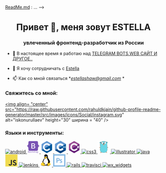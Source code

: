 [ReadMe.md](https://github.com/ESTELLASHAW/ESTELLASHAW/files/9641871/ReadMe.md)
: ...
-->
<h1 align="center">Привет 👋, меня зовут ESTELLA</h1>

<h3 align="center">увлеченный фронтенд-разработчик из России</h3>

- 🔭 В настоящее время я работаю над [TELEGRAM BOTS,WEB САЙТ И ДРУГОЕ..](https://t.me/ESTELLASHAW)

- 👯 Я хочу сотрудничать с [Estella](www.estellasshaw.com)

- 📫 Как со мной связаться **estellashaw@gmail.com* *

<h3 align="left">Свяжитесь со мной:</h3>

<p align="left">

<a href="https://instagram.com/iskonurullaev" target="blank"><img align= "center" src="https://raw.githubusercontent.com/rahuldkjain/github-profile-readme-generator/master/src/images/icons/Social/instagram.svg" alt="iskonurullaev" height="30" ширина = "40" /></a>

</p>

<h3 align="left">Языки и инструменты:</h3>

<p align="left"> <a href="https://developer.android.com" target="_blank" rel="noreferrer"> <img src="https://raw.githubusercontent.com/devicons /devicon/master/icons/android/android-original-wordmark.svg" alt="android" width="40" height="40"/> </a> <a href="https://getbootstrap.com " target="_blank" rel="noreferrer"> <img src="https://raw.githubusercontent.com/devicons/devicon/master/icons/bootstrap/bootstrap-plain-wordmark.svg" alt="bootstrap" width="40" height="40"/> </a> <a href="https://www.cprogramming.com/" target="_blank" rel="noreferrer"><img src="https://raw.githubusercontent.com/devicons/devicon/master/icons/c/c-original.svg" alt="c" width="40" height="40"/> </ a> <a href="https://www.w3schools.com/cpp/" target="_blank" rel="noreferrer"> <img src="https://raw.githubusercontent.com/devicons/devicon/ master/icons/cplusplus/cplusplus-original.svg" alt="cplusplus" width="40" height="40"/> </a> <a href="https://www.w3schools.com/cs/ " target="_blank" rel="noreferrer"> <img src="https://raw.githubusercontent.com/devicons/devicon/master/icons/csharp/csharp-original.svg" alt="csharp" width= "40"height="40"/> </a> <a href="https://www.w3schools.com/css/" target="_blank" rel="noreferrer"> <img src="https://raw .githubusercontent.com/devicons/devicon/master/icons/css3/css3-original-wordmark.svg" alt="css3" width="40" height="40"/> </a> <a href="https ://golang.org" target="_blank" rel="noreferrer"> <img src="https://raw.githubusercontent.com/devicons/devicon/master/icons/go/go-original.svg" alt ="go" width="40" height="40"/> </a> <a href="https://www.adobe.com/in/products/illustrator.html" target="_blank" rel= "нереферер"> <img src="https://www.vectorlogo.zone/logos/adobe_illustrator/adobe_illustrator-icon.svg" alt="illustrator" width="40" height="40"/> </a> <a href ="https://www.java.com" target="_blank" rel="noreferrer"> <img src="https://raw.githubusercontent.com/devicons/devicon/master/icons/java/java- original.svg" alt="java" width="40" height="40"/> </a> <a href="https://developer.mozilla.org/en-US/docs/Web/JavaScript" target="_blank" rel="noreferrer"> <img src="https://raw.githubusercontent.com/devicons/devicon/master/icons/javascript/javascript-original.svg" alt="javascript"width="40" height="40"/> </a> <a href="https://www.jenkins.io" target="_blank" rel="noreferrer"> <img src="https:/ /www.vectorlogo.zone/logos/jenkins/jenkins-icon.svg" alt="jenkins" width="40" height="40"/> </a> <a href="https://www.linux .org/" target="_blank" rel="noreferrer"> <img src="https://raw.githubusercontent.com/devicons/devicon/master/icons/linux/linux-original.svg" alt="linux " width="40" height="40"/> </a> <a href="https://www.photoshop.com/en" target="_blank" rel="noreferrer"> <img src="https://raw.githubusercontent.com/devicons/devicon/master/icons/photoshop/photoshop-line.svg" alt="photoshop" width="40" height="40"/> </a > <a href="https://rubyonrails.org" target="_blank" rel="noreferrer"> <img src="https://raw.githubusercontent.com/devicons/devicon/master/icons/rails/ rails-original-wordmark.svg" alt="rails" width="40" height="40"/> </a> <a href="https://travis-ci.org" target="_blank" rel ="noreferrer"> <img src="https://www.vectorlogo.zone/logos/travis-ci/travis-ci-icon.svg" alt="travisci" width="40" height="40"/ > </а><a href="https://www.wxwidgets.org/" target="_blank" rel="noreferrer"> <img src="https://upload.wikimedia.org/wikipedia/commons/b/bb/ WxWidgets.svg" alt="wx_widgets" width="40" height="40"/> </a> </p>
